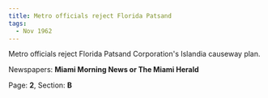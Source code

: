 ```yaml
---  
title: Metro officials reject Florida Patsand  
tags:  
  - Nov 1962  
---  
```

  
Metro officials reject Florida Patsand Corporation's Islandia causeway plan.  
  
Newspapers: **Miami Morning News or The Miami Herald**  
  
Page: **2**, Section: **B** 
